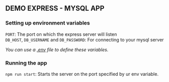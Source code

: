 ## DEMO EXPRESS - MYSQL APP

### Setting up environment variables

`PORT`: The port on which the express server will listen  
`DB_HOST`, `DB_USERNAME` and `DB_PASSWORD`: For connecting to your mysql server

_You can use a [.env](https://github.com/motdotla/dotenv) file to define these variables._

### Running the app

`npm run start`: Starts the server on the port specified by ur env variable.
